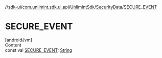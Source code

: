 //[sdk-ui](../../../../index.md)/[com.unlimint.sdk.ui.api](../../index.md)/[UnlimintSdk](../index.md)/[SecurityData](index.md)/[SECURE_EVENT](-s-e-c-u-r-e_-e-v-e-n-t.md)



# SECURE_EVENT  
[androidJvm]  
Content  
const val [SECURE_EVENT](-s-e-c-u-r-e_-e-v-e-n-t.md): [String](https://kotlinlang.org/api/latest/jvm/stdlib/kotlin/-string/index.html)  



